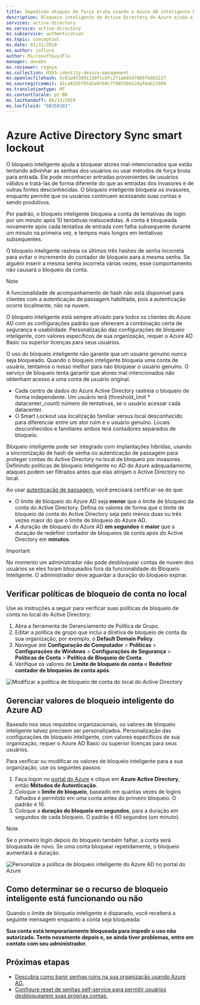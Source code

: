 ```yaml
---
title: Impedindo ataques de força bruta usando o Azure AD inteligente bloqueio - Azure Active Directory
description: Bloqueio inteligente de Active Directory do Azure ajuda a proteger sua organização contra ataques de força bruta tentando descobrir senhas
services: active-directory
ms.service: active-directory
ms.subservice: authentication
ms.topic: conceptual
ms.date: 01/31/2018
ms.author: joflore
author: MicrosoftGuyJFlo
manager: daveba
ms.reviewer: rogoya
ms.collection: M365-identity-device-management
ms.openlocfilehash: 5c81a9f3891130f1c6fc2f1a665d7065fb983227
ms.sourcegitcommit: 41ca82b5f95d2e07b0c7f9025b912daf0ab21909
ms.translationtype: MT
ms.contentlocale: pt-BR
ms.lasthandoff: 06/13/2019
ms.locfileid: "60358101"
---
```

# <a name="azure-active-directory-smart-lockout"></a>Azure Active Directory Sync smart lockout

O bloqueio inteligente ajuda a bloquear atores mal-intencionados que estão tentando adivinhar as senhas dos usuários ou usar métodos de força bruta para entrada. Ele pode reconhecer entradas provenientes de usuários válidos e tratá-las de forma diferente do que as entradas dos invasores e de outras fontes desconhecidas. O bloqueio inteligente bloqueia os invasores, enquanto permite que os usuários continuem acessando suas contas e sendo produtivos.

Por padrão, o bloqueio inteligente bloqueia a conta de tentativas de login por um minuto após 10 tentativas malsucedidas. A conta é bloqueada novamente após cada tentativa de entrada com falha subsequente durante um minuto na primeira vez, e tempos mais longos em tentativas subsequentes.

O bloqueio inteligente rastreia os últimos três hashes de senha incorreta para evitar o incremento do contador de bloqueio para a mesma senha. Se alguém inserir a mesma senha incorreta várias vezes, esse comportamento não causará o bloqueio da conta.

 > [!NOTE]
 > A funcionalidade de acompanhamento de hash não está disponível para clientes com a autenticação de passagem habilitada, pois a autenticação ocorre localmente, não na nuvem.

O bloqueio inteligente está sempre ativado para todos os clientes do Azure AD com as configurações padrão que oferecem a combinação certa de segurança e usabilidade. Personalização das configurações de bloqueio inteligente, com valores específicos de sua organização, requer o Azure AD Basic ou superior licenças para seus usuários.

O uso do bloqueio inteligente não garante que um usuário genuíno nunca seja bloqueado. Quando o bloqueio inteligente bloqueia uma conta de usuário, tentamos o nosso melhor para não bloquear o usuário genuíno. O serviço de bloqueio tenta garantir que atores mal-intencionados não obtenham acesso a uma conta de usuário original.  

* Cada centro de dados do Azure Active Directory rastreia o bloqueio de forma independente. Um usuário terá (threshold_limit * datacenter_count) número de tentativas, se o usuário acessar cada datacenter.
* O Smart Lockout usa localização familiar versus local desconhecido para diferenciar entre um ator ruim e o usuário genuíno. Locais desconhecidos e familiares ambos terá contadores separados de bloqueio.

Bloqueio inteligente pode ser integrado com implantações híbridas, usando a sincronização de hash de senha ou autenticação de passagem para proteger contas do Active Directory no local de bloqueio por invasores. Definindo políticas de bloqueio inteligente no AD do Azure adequadamente, ataques podem ser filtrados antes que elas atinjam o Active Directory no local.

Ao usar [autenticação de passagem](../hybrid/how-to-connect-pta.md), você precisará certificar-se de que:

* O limite de bloqueio do Azure AD seja **menor** que o limite de bloqueio da conta do Active Directory. Defina os valores de forma que o limite de bloqueio da conta do Active Directory seja pelo menos duas ou três vezes maior do que o limite de bloqueio do Azure AD. 
* A duração de bloqueio do Azure AD **em segundos** é **maior** que a duração de redefinir contador de bloqueios de conta após do Active Directory em **minutos**.

> [!IMPORTANT]
> No momento um administrador não pode desbloquear contas de nuvem dos usuários se eles foram bloqueados fora da funcionalidade do Bloqueio Inteligente. O administrador deve aguardar a duração do bloqueio expirar.

## <a name="verify-on-premises-account-lockout-policy"></a>Verificar políticas de bloqueio de conta no local

Use as instruções a seguir para verificar suas políticas de bloqueio de conta no local do Active Directory:

1. Abra a ferramenta de Gerenciamento de Política de Grupo.
2. Editar a política de grupo que inclui a diretiva de bloqueio de conta da sua organização, por exemplo, o **Default Domain Policy**.
3. Navegue até **Configuração do Computador** > **Políticas** > **Configurações do Windows** > **Configurações de Segurança** > **Políticas de Conta** > **Política de Bloqueio de Conta**.
4. Verifique os valores de **Limite de bloqueio de conta** e **Redefinir contador de bloqueios de conta após**.

![Modificar a política de bloqueio de conta do local do Active Directory](./media/howto-password-smart-lockout/active-directory-on-premises-account-lockout-policy.png)

## <a name="manage-azure-ad-smart-lockout-values"></a>Gerenciar valores de bloqueio inteligente do Azure AD

Baseado nos seus requisitos organizacionais, os valores de bloqueio inteligente talvez precisem ser personalizados. Personalização das configurações de bloqueio inteligente, com valores específicos de sua organização, requer o Azure AD Basic ou superior licenças para seus usuários.

Para verificar ou modificar os valores de bloqueio inteligente para a sua organização, use os seguintes passos:

1. Faça logon no [portal do Azure](https://portal.azure.com) e clique em **Azure Active Directory**, então **Métodos de Autenticação**.
1. Coloque o **limite de bloqueio**, baseado em quantas vezes de logins falhados é permitido em uma conta antes do primeiro bloqueio. O padrão é 10.
1. Coloque a **duração do bloqueio em segundos**, para a duração em segundos de cada bloqueio. O padrão é 60 segundos (um minuto).

> [!NOTE]
> Se o primeiro login depois do bloqueio também falhar, a conta será bloqueada de novo. Se uma conta bloquear repetidamente, o bloqueio aumentará a duração.

![Personalize a política de bloqueio inteligente do Azure AD no portal do Azure](./media/howto-password-smart-lockout/azure-active-directory-custom-smart-lockout-policy.png)

## <a name="how-to-determine-if-the-smart-lockout-feature-is-working-or-not"></a>Como determinar se o recurso de bloqueio inteligente está funcionando ou não

Quando o limite de bloqueio inteligente é disparado, você receberá a seguinte mensagem enquanto a conta seja bloqueada:

**Sua conta está temporariamente bloqueada para impedir o uso não autorizado. Tente novamente depois e, se ainda tiver problemas, entre em contato com seu administrador.**

## <a name="next-steps"></a>Próximas etapas

* [Descubra como banir senhas ruins na sua organização usando Azure AD.](howto-password-ban-bad.md)
* [Configure reset de senhas self-service para permitir usuários desbloquearem suas próprias contas.](quickstart-sspr.md)
